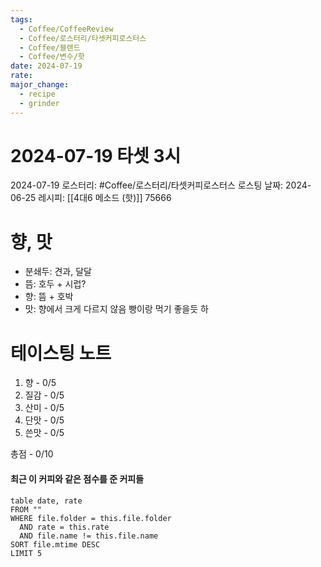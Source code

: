 ```yaml
---
tags:
  - Coffee/CoffeeReview
  - Coffee/로스터리/타셋커피로스터스
  - Coffee/블렌드
  - Coffee/변수/핫
date: 2024-07-19
rate: 
major_change:
  - recipe
  - grinder
---
```

# 2024-07-19 타셋 3시
2024-07-19
로스터리: #Coffee/로스터리/타셋커피로스터스 
로스팅 날짜: 2024-06-25
레시피: [[4대6 메소드 (핫)]] 75666
# 향, 맛
- 분쇄두: 견과, 달달
- 뜸: 호두 + 시럽? 
- 향: 뜸 + 호박
- 맛: 향에서 크게 다르지 않음 빵이랑 먹기 좋을듯 하
# 테이스팅 노트
1. 향 - 0/5
2. 질감 - 0/5
3. 산미 - 0/5
4. 단맛 - 0/5
5. 쓴맛 - 0/5

총점 - 0/10

#### 최근 이 커피와 같은 점수를 준 커피들
```dataview
table date, rate
FROM ""
WHERE file.folder = this.file.folder
  AND rate = this.rate
  AND file.name != this.file.name
SORT file.mtime DESC
LIMIT 5
```
